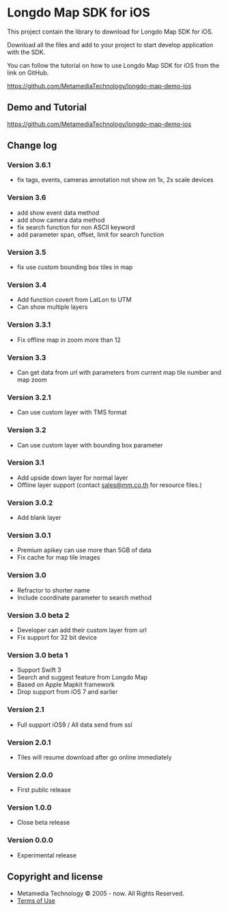 # Longdo Map SDK for iOS
This project contain the library to download for Longdo Map SDK for iOS.

Download all the files and add to your project to start develop application with the SDK.

You can follow the tutorial on how to use Longdo Map SDK for iOS from the link on GitHub.

https://github.com/MetamediaTechnology/longdo-map-demo-ios

## Demo and Tutorial
https://github.com/MetamediaTechnology/longdo-map-demo-ios

## Change log

### Version 3.6.1
* fix tags, events, cameras annotation not show on 1x, 2x scale devices

### Version 3.6
* add show event data method
* add show camera data method
* fix search function for non ASCII keyword
* add parameter span, offset, limit for search function

### Version 3.5
* fix use custom bounding box tiles in map

### Version 3.4
* Add function covert from LatLon to UTM
* Can show multiple layers

### Version 3.3.1
* Fix offline map in zoom more than 12

### Version 3.3
* Can get data from url with parameters from current map tile number and map zoom

### Version 3.2.1
* Can use custom layer with TMS format

### Version 3.2
* Can use custom layer with bounding box parameter

### Version 3.1
* Add upside down layer for normal layer
* Offline layer support (contact sales@mm.co.th for resource files.)

### Version 3.0.2
* Add blank layer

### Version 3.0.1
* Premium apikey can use more than 5GB of data
* Fix cache for map tile images

### Version 3.0
* Refractor to shorter name
* Include coordinate parameter to search method

### Version 3.0 beta 2
* Developer can add their custom layer from url
* Fix support for 32 bit device

### Version 3.0 beta 1
* Support Swift 3
* Search and suggest feature from Longdo Map
* Based on Apple Mapkit framework
* Drop support from iOS 7 and earlier

### Version 2.1
* Full support iOS9 / All data send from ssl

### Version 2.0.1
* Tiles will resume download after go online immediately

### Version 2.0.0
* First public release

### Version 1.0.0
* Close beta release

### Version 0.0.0
* Experimental release

## Copyright and license
  * Metamedia Technology © 2005 - now. All Rights Reserved.
  * [Terms of Use](LICENSE.md)
